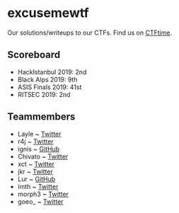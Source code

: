 # excusemewtf

Our solutions/writeups to our CTFs. Find us on [CTFtime](https://ctftime.org/team/104977).

## Scoreboard

* HackIstanbul 2019: 2nd
* Black Alps 2019: 9th
* ASIS Finals 2019: 41st
* RITSEC 2019: 2nd

## Teammembers
* Layle ~ [Twitter](https://twitter.com/ioncodes)
* r4j ~ [Twitter](https://twitter.com/r4j0x00)
* ignis ~ [GitHub](https://github.com/FlameOfIgnis)
* Chivato ~ [Twitter](https://twitter.com/SecGus)
* xct ~ [Twitter](https://twitter.com/xct_de)
* jkr ~ [Twitter](https://twitter.com/ATeamJKR)
* Lur ~ [GitHub](https://github.com/lurr)
* imth ~ [Twitter](https://twitter.com/imthoe)
* morph3 ~ [Twitter](https://twitter.com/melihkaanyldz)
* goeo_ ~ [Twitter](https://twitter.com/goeo_)
